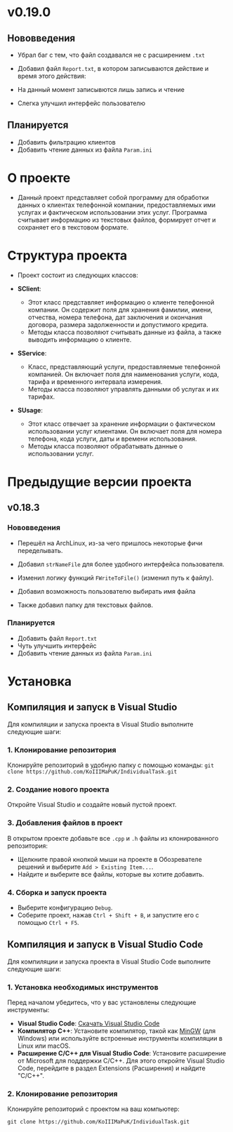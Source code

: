 # v0.19.0
## Нововведения
- Убрал баг с тем, что файл создавался не с расширением `.txt`

- Добавил файл `Report.txt`, в котором записываются действие и время этого действия:
 - На данный момент записывются лишь запись и чтение

- Слегка улучшил интерфейс пользователю

## Планируется
- Добавить фильтрацию клиентов
- Добавить чтение данных из файла `Param.ini`



# О проекте
- Данный проект представляет собой программу для обработки данных о клиентах телефонной компании, предоставляемых ими услугах и фактическом использовании этих услуг. Программа считывает информацию из текстовых файлов, формирует отчет и сохраняет его в текстовом формате. 




# Структура проекта
- Проект состоит из следующих классов:
 - **SClient**: 
   - Этот класс представляет информацию о клиенте телефонной компании. Он содержит поля для хранения фамилии, имени, отчества, номера телефона, дат заключения и окончания договора, размера задолженности и допустимого кредита. 
   - Методы класса позволяют считывать данные из файла, а также выводить информацию о клиенте.

 - **SService**: 
   - Класс, представляющий услуги, предоставляемые телефонной компанией. Он включает поля для наименования услуги, кода, тарифа и временного интервала измерения.
   - Методы класса позволяют управлять данными об услугах и их тарифах.

 - **SUsage**: 
   - Этот класс отвечает за хранение информации о фактическом использовании услуг клиентами. Он включает поля для номера телефона, кода услуги, даты и времени использования.
   - Методы класса позволяют обрабатывать данные о использовании услуг.





# Предыдущие версии проекта
## v0.18.3
### Нововведения
- Перешёл на ArchLinux, из-за чего пришлось некоторые фичи переделывать.

- Добавил `strNameFile` для более удобного интерфейса пользователя.
- Изменил логику функций `FWriteToFile()` (изменил путь к файлу).

- Добавил возможность пользователю выбирать имя файла

- Также добавил папку для текстовых файлов.

### Планируется
- Добавить файл `Report.txt`
- Чуть улучшить интерфейс
- Добавить чтение данных из файла `Param.ini`

# Установка
## Компиляция и запуск в Visual Studio
Для компиляции и запуска проекта в Visual Studio выполните следующие шаги:
### 1. Клонирование репозитория
Клонируйте репозиторий в удобную папку с помощью команды:
    ```
    git clone https://github.com/KoIIIMaPuK/IndividualTask.git
    ```
### 2. Создание нового проекта
Откройте Visual Studio и создайте новый пустой проект.

### 3. Добавления файлов в проект
В открытом проекте добавьте все `.cpp` и `.h` файлы из клонированного репозитория:
   - Щелкните правой кнопкой мыши на проекте в Обозревателе решений и выберите `Add > Existing Item...`.
   - Найдите и выберите все файлы, которые вы хотите добавить.

### 4. Сборка и запуск проекта
- Выберите конфигурацию `Debug`.
- Соберите проект, нажав `Ctrl + Shift + B`, и запустите его с помощью `Ctrl + F5`.


## Компиляция и запуск в Visual Studio Code
Для компиляции и запуска проекта в Visual Studio Code выполните следующие шаги:
### 1. Установка необходимых инструментов
Перед началом убедитесь, что у вас установлены следующие инструменты:

- **Visual Studio Code**: [Скачать Visual Studio Code](https://code.visualstudio.com/)
- **Компилятор C++**: Установите компилятор, такой как [MinGW](https://www.mingw-w64.org/) (для Windows) или используйте встроенные инструменты компиляции в Linux или macOS.
- **Расширение C/C++ для Visual Studio Code**: Установите расширение от Microsoft для поддержки C/C++. Для этого откройте Visual Studio Code, перейдите в раздел Extensions (Расширения) и найдите "C/C++".

### 2. Клонирование репозитория
Клонируйте репозиторий с проектом на ваш компьютер:
```
git clone https://github.com/KoIIIMaPuK/IndividualTask.git
```
